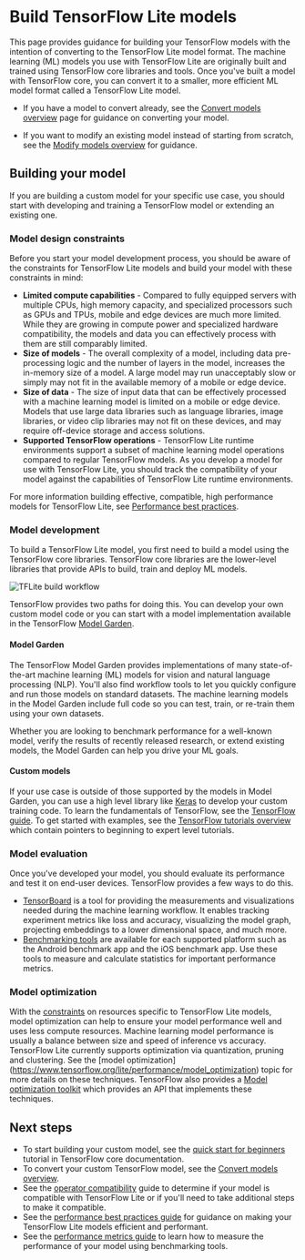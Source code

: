 # Build TensorFlow Lite models

This page provides guidance for building
your TensorFlow models with the intention of converting to the TensorFlow
Lite model format. The machine learning (ML) models you use with TensorFlow
Lite are originally
built and trained using TensorFlow core libraries and tools. Once you've built
a model with TensorFlow core, you can convert it to a smaller, more
efficient ML model format called a TensorFlow Lite model.

* If you have a model to convert already, see the
    [Convert models overview](../convert/)
    page for guidance on converting your model.

* If you want to modify an existing model instead of starting from scratch,
  see the [Modify models overview](../modify/model_maker) for guidance.


## Building your model

If you are building a custom model for your specific use case,
you should start with developing and training a TensorFlow model or extending
an existing one.

### Model design constraints

Before you start your model development process, you should be aware of the
constraints for TensorFlow Lite models and build your model with these
constraints in mind:

* **Limited compute capabilities** - Compared to fully equipped servers with
  multiple CPUs, high memory capacity, and specialized processors such as GPUs
  and TPUs, mobile and edge devices are much more limited. While they are
  growing in compute power and specialized hardware compatibility, the models
  and data you can effectively process with them are still comparably limited.
* **Size of models** - The overall complexity of a model, including data
  pre-processing logic and the number of layers in the model, increases the
  in-memory size of a model. A large model may run unacceptably slow or simply
  may not fit in the available memory of a mobile or edge device.
* **Size of data** - The size of input data that can be effectively processed
  with a machine learning model is limited on a mobile or edge device. Models
  that use large data libraries such as language libraries, image libraries, or
  video clip libraries may not fit on these devices, and may require
  off-device storage and access solutions.
* **Supported TensorFlow operations** - TensorFlow Lite runtime environments
  support a subset of machine learning model operations compared to
  regular TensorFlow models. As you develop a model for use with TensorFlow
  Lite, you should track the compatibility of your model against the
  capabilities of TensorFlow Lite runtime environments.

For more information building effective, compatible, high performance models for
TensorFlow Lite, see
[Performance best practices](../../performance/best_practices.md).

### Model development

To build a TensorFlow Lite model, you first need to build a model using the
TensorFlow core libraries. TensorFlow core libraries are the lower-level
libraries that provide APIs to build, train and deploy ML models.

![TFLite build workflow](../../images/build/build_workflow_diag.png)

TensorFlow provides two paths for doing this. You can develop
your own custom model code or you can start with a model implementation
available in the TensorFlow
[Model Garden](https://www.tensorflow.org/tfmodels).

#### Model Garden

The TensorFlow Model Garden provides implementations of many state-of-the-art
machine learning (ML) models for vision and natural language processing (NLP).
You'll also find workflow tools to let you quickly configure and run those
models on standard datasets. The machine learning models in the
Model Garden include full code so you can
test, train, or re-train them using your own datasets.

Whether you are looking to benchmark performance for a
well-known model, verify the results of recently released research, or extend
existing models, the Model Garden can help you drive your ML goals.

#### Custom models

If your use case is outside of those supported by the models in Model Garden,
you can use a high level library like
[Keras](https://www.tensorflow.org/guide/keras/sequential_model) to
develop your custom training code. To learn the fundamentals of TensorFlow, see
the [TensorFlow guide](https://www.tensorflow.org/guide/basics). To get started
with examples, see the
[TensorFlow tutorials overview](https://www.tensorflow.org/tutorials) which
contain pointers to beginning to expert level tutorials.

### Model evaluation

Once you've developed your model, you should evaluate its performance and test
it on end-user devices.
TensorFlow provides a few ways to do this.

* [TensorBoard](https://www.tensorflow.org/tensorboard/tensorboard_profiling_keras)
  is a tool for providing the measurements and visualizations needed during
  the machine learning workflow. It enables tracking experiment metrics like
  loss and accuracy, visualizing the model graph, projecting embeddings to a
  lower dimensional space, and much more.
* [Benchmarking tools](https://www.tensorflow.org/lite/performance/measurement)
  are available for each supported platform such as the Android benchmark app
  and the iOS benchmark app. Use these tools to measure and calculate statistics
  for important performance metrics.

### Model optimization

With the [constraints](#model_constraints) on resources specific to
TensorFlow Lite models, model optimization can help to ensure your
model performance well and uses less compute resources. Machine learning model
performance is usually a balance between size and speed of inference vs
accuracy. TensorFlow Lite currently supports optimization via quantization,
pruning and clustering. See the
[model optimization] (https://www.tensorflow.org/lite/performance/model_optimization)
topic for more details on these techniques. TensorFlow also provides a
[Model optimization toolkit](https://www.tensorflow.org/model_optimization/guide)
which provides an API that implements these techniques.

## Next steps

*   To start building your custom model, see the
    [quick start for beginners](https://www.tensorflow.org/tutorials/quickstart/beginner)
    tutorial in TensorFlow core documentation.
*   To convert your custom TensorFlow model, see the
    [Convert models overview](../convert).
*   See the [operator compatibility](../../guide/ops_compatibility.md) guide to
    determine if your model is compatible with TensorFlow Lite or if you'll need
    to take additional steps to make it compatible.
*   See the
    [performance best practices guide](https://www.tensorflow.org/lite/performance/best_practices)
    for guidance on making your TensorFlow Lite models efficient and performant.
*   See the [performance metrics guide](../../performance/measurement.md) to
    learn how to measure the performance of your model using benchmarking tools.
